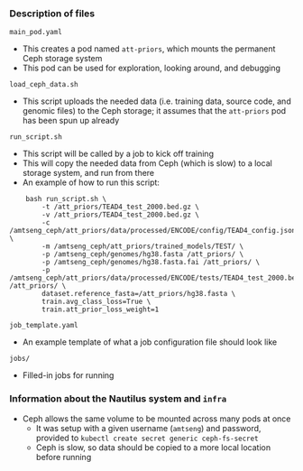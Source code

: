 ### Description of files
`main_pod.yaml`
- This creates a pod named `att-priors`, which mounts the permanent Ceph storage system
- This pod can be used for exploration, looking around, and debugging

`load_ceph_data.sh`
- This script uploads the needed data (i.e. training data, source code, and genomic files) to the Ceph storage; it assumes that the `att-priors` pod has been spun up already

`run_script.sh`
- This script will be called by a job to kick off training
- This will copy the needed data from Ceph (which is slow) to a local storage system, and run from there
- An example of how to run this script:
```
	bash run_script.sh \
		-t /att_priors/TEAD4_test_2000.bed.gz \
		-v /att_priors/TEAD4_test_2000.bed.gz \
		-c /amtseng_ceph/att_priors/data/processed/ENCODE/config/TEAD4_config.json \
		-m /amtseng_ceph/att_priors/trained_models/TEST/ \
		-p /amtseng_ceph/genomes/hg38.fasta /att_priors/ \
		-p /amtseng_ceph/genomes/hg38.fasta.fai /att_priors/ \
		-p /amtseng_ceph/att_priors/data/processed/ENCODE/tests/TEAD4_test_2000.bed.gz /att_priors/ \
		dataset.reference_fasta=/att_priors/hg38.fasta \
		train.avg_class_loss=True \
		train.att_prior_loss_weight=1
```

`job_template.yaml`
- An example template of what a job configuration file should look like

`jobs/`
- Filled-in jobs for running

### Information about the Nautilus system and `infra`
- Ceph allows the same volume to be mounted across many pods at once
	- It was setup with a given username (`amtseng`) and password, provided to `kubectl create secret generic ceph-fs-secret`
	- Ceph is slow, so data should be copied to a more local location before running
